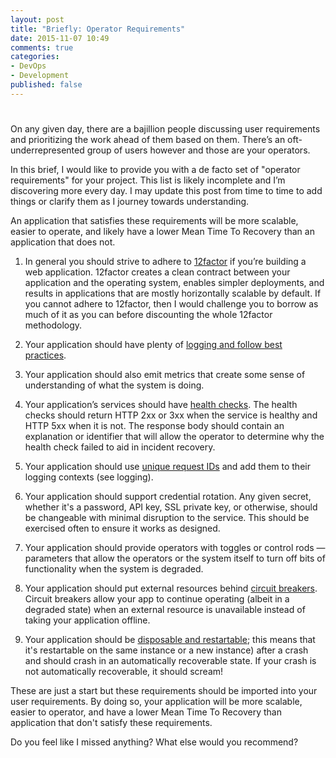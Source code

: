 ```yaml
---
layout: post
title: "Briefly: Operator Requirements"
date: 2015-11-07 10:49
comments: true
categories: 
- DevOps
- Development
published: false
---
```

# 

On any given day, there are a bajillion people discussing user requirements and
prioritizing the work ahead of them based on them. There’s an
oft-underrepresented group of users however and those are your operators.

In this brief, I would like to provide you with a de facto set of "operator
requirements" for your project. This list is likely incomplete and I’m
discovering more every day. I may update this post from time to time to add
things or clarify them as I journey towards understanding.

An application that satisfies these requirements will be more scalable, easier
to operate, and likely have a lower Mean Time To Recovery than an application
that does not.

1. In general you should strive to adhere to [12factor][1] if you’re building a web
  application. 12factor creates a clean contract between your application and
  the operating system, enables simpler deployments, and results in applications
  that are mostly horizontally scalable by default. If you cannot adhere to
  12factor, then I would challenge you to borrow as much of it as you can before
  discounting the whole 12factor methodology.

1. Your application should have plenty of [logging and follow best
  practices][2].

1. Your application should also emit metrics that create some sense of
  understanding of what the system is doing.

1. Your application’s services should have [health checks][3]. The health checks
  should return HTTP 2xx or 3xx when the service is healthy and HTTP 5xx when
  it is not. The response body should contain an explanation or identifier that
  will allow the operator to determine why the health check failed to aid in
  incident recovery.

1. Your application should use [unique request IDs][4] and add them to their
  logging contexts (see logging).

1. Your application should support credential rotation. Any given secret,
  whether it's a password, API key, SSL private key, or otherwise, should be
  changeable with minimal disruption to the service. This should be exercised
  often to ensure it works as designed.

1. Your application should provide operators with toggles or control rods —
  parameters that allow the operators or the system itself to turn off bits of
  functionality when the system is degraded.

1. Your application should put external resources behind [circuit breakers][5].
  Circuit breakers allow your app to continue operating (albeit in a degraded
  state) when an external resource is unavailable instead of taking your
  application offline.

1. Your application should be [disposable and restartable][6]; this means that it's restartable
  on the same instance or a new instance) after a crash and should crash
  in an automatically recoverable state. If your crash is not automatically
  recoverable, it should scream!

These are just a start but these requirements should be imported into your user
requirements. By doing so, your application will be more scalable, easier to
operator, and have a lower Mean Time To Recovery than application that don't
satisfy these requirements.

Do you feel like I missed anything? What else would you recommend?

  [1]: http://12factor.net/
  [2]: http://www.charleshooper.net/blog/briefly-logs/
  [3]: http://www.charleshooper.net/blog/briefly-health-checks/
  [4]: https://brandur.org/request-ids
  [5]: https://engineering.heroku.com/blogs/2015-06-30-improved-production-stability-with-circuit-breakers/
  [6]: http://12factor.net/disposability
